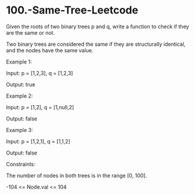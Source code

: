 # 100.-Same-Tree-Leetcode

Given the roots of two binary trees p and q, write a function to check if they are the same or not.



Two binary trees are considered the same if they are structurally identical, and the nodes have the same value.



 

Example 1:



Input: p = [1,2,3], q = [1,2,3]

Output: true


Example 2:


Input: p = [1,2], q = [1,null,2]


Output: false


Example 3:


Input: p = [1,2,1], q = [1,1,2]


Output: false
 

Constraints:


The number of nodes in both trees is in the range [0, 100].


-104 <= Node.val <= 104
